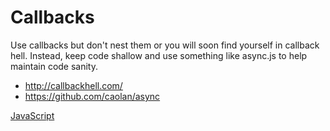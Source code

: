 # Callbacks

Use callbacks but don't nest them or you will soon find yourself in callback
hell. Instead, keep code shallow and use something like async.js to help
maintain code sanity.

 - http://callbackhell.com/
 - https://github.com/caolan/async

[JavaScript](../js/callbacks.js)
